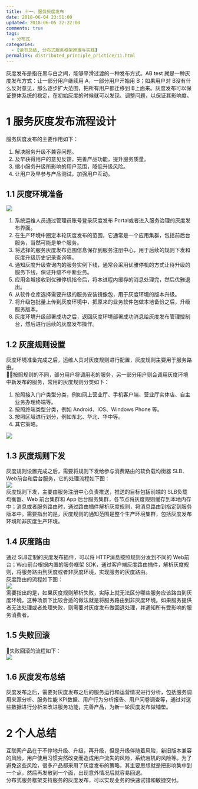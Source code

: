 ```yaml
---
title: 十一、服务灰度发布
date: 2018-06-04 23:51:00
updated: 2018-06-05 22:22:00
comments: true
tags:
  - 分布式
categories: 
  - [读书总结, 分布式服务框架原理与实践]
permalink: distributed_principle_prictice/11.html    
---
```


灰度发布是指在黑与白之间，能够平滑过渡的一种发布方式。AB test 就是一种灰度发布方式：让一部分用户继续用 A，一部分用户开始用 B；如果用户对 B没有什么反对意见，那么逐步扩大范围，把所有用户都迁移到 B上面来。灰度发布可以保证整体系统的稳定，在初始灰度的时候就可以发现、调整问题，以保证其影响度。

# 1 服务灰度发布流程设计

服务灰度发布的主要作用如下：  
1. 解决服务升级不兼容问题。
2. 及早获得用户的意见反馈，完善产品功能，提升服务质量。
3. 缩小服务升级所影响的用户范围，降低升级风险。
4. 让用户及早参与产品测试，加强用户互动。

## 1.1 灰度环境准备

![][1]  
1. 系统运维人员通过管理员账号登录灰度发布 Portal或者进入服务治理的灰度发布界面。
2. 在生产环境中圈定本轮灰度发布的范围，它通常是一个应用集群，包括前后台服务，当然可能是单个服务。
3. 将选择的服务灰度发布范围信息保存到服务注册中心，用于后续的规则下发和灰度升级历史记录查询等。
4. 通知灰度升级查询内的服务实例下线，通常会采用优雅停机的方式让待升级的服务下线，保证升级不中断业务。
5. 应用金城接收到优雅停机指令后，将本进程内缓存的消息处理完，然后优雅退出。
6. 从软件仓库选择需要升级的服务安装镜像包，用于灰度环境的版本升级。
7. 将升级包批量上传到灰度环境中，把原来的业务软件包做本地备份之后，升级服务版本。
8. 灰度环境升级部署成功之后，返回灰度环境部署成功消息给灰度发布管理控制台，然后进行后续的灰度发布操作。

## 1.2 灰度规则设置

灰度环境准备完成之后，运维人员对灰度规则进行配置，灰度规则主要用于服务路由。  
按照规则的不同，部分用户将调用老的服务，另一部分用户则会调用灰度环境中新发布的服务，常用的灰度规则分类如下：  
1. 按照接入门户类型分类，例如网上营业厅、手机客户端、营业厅实体店、自主业务办理终端等。
2. 按照终端类型分类，例如 Android、IOS、Windows Phone 等。
3. 按照区域进行划分，例如东北、华北、华中等。
4. 其它策略。

![][2]

## 1.3 灰度规则下发

灰度规则设置完成之后，需要将规则下发给参与消费路由的软负载均衡器 SLB、Web前台和后台服务，它的处理流程如下图：  
![][3]  
灰度规则下发，主要由服务注册中心负责推送，推送的目标包括前端的 SLB负载均衡器、Web 前台集群和 App 后台服务集群，各节点将灰度规则缓存到本地内存中；消息或者服务路由时，通过路由插件解析灰度规则，将消息路由到指定到服务版本中。需要指出的是，灰度规则的通知范围是整个生产环境集群，包括灰度发布环境和非灰度生产环境。

## 1.4 灰度路由

通过 SLB定制的灰度发布插件，可以将 HTTP消息按照规则分发到不同的 Web前台；Web前台根据内置的服务框架 SDK，通过客户端灰度路由插件，解析灰度规则，将服务路由到灰度或者非灰度环境，实现服务的灰度路由。  
灰度路由的流程如下图：  
![][4]  
需要指出的是，如果灰度规则解析失败，实际上就无法区分哪些服务应该路由到灰度环境，这种场景下比较合适的做法就是将服务路由到非灰度环境。如果服务提供者无法处理或者处理失败，则需要对灰度发布做回退处理，并通知所有受影响的服务消费者。

## 1.5 失败回滚

失败回滚的流程如下：  
![][5]

## 1.6 灰度发布总结

灰度发布之后，需要对灰度发布之后的服务运行和运营情况进行分析，包括服务调用来源分析、服务性能 KPI数据、用户行为分析报告、用户问卷调查等，通过对这些数据进行分析来改进服务功能，完善产品，为新一轮灰度发布做铺垫。

# 2 个人总结

互联网产品在于不停地升级、升级，再升级，但是升级伴随着风险，新旧版本兼容的风险，用户使用习惯突然改变而造成用户流失的风险，系统宕机的风险等。为了避免这些风险，很多产品都采用了灰度发布的策略，其主要思想就是把影响集中到一个点，然后再发散到一个面，出现意外情况后就容易回退。  
分布式服务框架支持服务的灰度发布，可以实现业务的快速试错和敏捷交付。

[1]:http://leran2deeplearnjavawebtech.oss-cn-beijing.aliyuncs.com/learn/distributed_principle_prictice/11_1.png
[2]:http://leran2deeplearnjavawebtech.oss-cn-beijing.aliyuncs.com/learn/distributed_principle_prictice/11_2.png
[3]:http://leran2deeplearnjavawebtech.oss-cn-beijing.aliyuncs.com/learn/distributed_principle_prictice/11_3.png
[4]:http://leran2deeplearnjavawebtech.oss-cn-beijing.aliyuncs.com/learn/distributed_principle_prictice/11_4.png
[5]:http://leran2deeplearnjavawebtech.oss-cn-beijing.aliyuncs.com/learn/distributed_principle_prictice/11_5.png